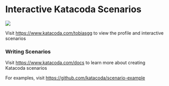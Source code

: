 # Interactive Katacoda Scenarios

[![](http://shields.katacoda.com/katacoda/tobiasgg/count.svg)](https://www.katacoda.com/tobiasgg "Get your profile on Katacoda.com")

Visit https://www.katacoda.com/tobiasgg to view the profile and interactive scenarios

### Writing Scenarios
Visit https://www.katacoda.com/docs to learn more about creating Katacoda scenarios

For examples, visit https://github.com/katacoda/scenario-example
